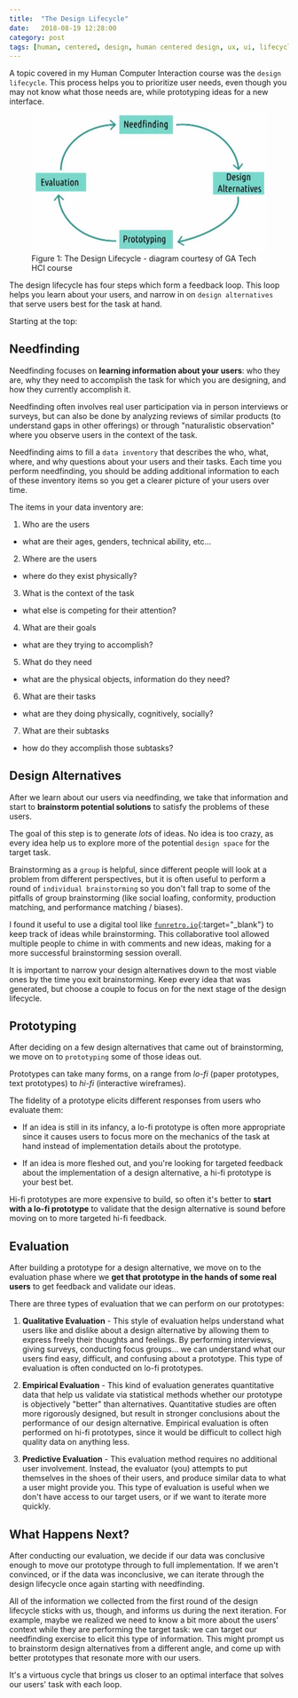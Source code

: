 ```yaml
---
title:  "The Design Lifecycle"
date:   2018-08-19 12:28:00
category: post
tags: [human, centered, design, human centered design, ux, ui, lifecycle, brainstorming, needfinding, design alternative, prototyping, evaluation]
---
```


A topic covered in my Human Computer Interaction course was the `design lifecycle`. This process helps you to prioritize user needs, even though you may not know what those needs are, while prototyping ideas for a new interface.

<figure>
  <img src="/assets/images/design-lifecycle.jpg">
  <figcaption>Figure 1: The Design Lifecycle - diagram courtesy of GA Tech HCI course</figcaption>
</figure>

The design lifecycle has four steps which form a feedback loop. This loop helps you learn about your users, and narrow in on `design alternatives` that serve users best for the task at hand.

Starting at the top:

## Needfinding

Needfinding focuses on **learning information about your users**: who they are, why they need to accomplish the task for which you are designing, and how they currently accomplish it.

Needfinding often involves real user participation via in person interviews or surveys, but can also be done by analyzing reviews of similar products (to understand gaps in other offerings) or through "naturalistic observation" where you observe users in the context of the task.

Needfinding aims to fill a `data inventory` that describes the who, what, where, and why questions about your users and their tasks. Each time you perform needfinding, you should be adding additional information to each of these inventory items so you get a clearer picture of your users over time.

The items in your data inventory are:

1. Who are the users
  - what are their ages, genders, technical ability, etc...
2. Where are the users
  - where do they exist physically?
3. What is the context of the task
  - what else is competing for their attention?
4. What are their goals
  - what are they trying to accomplish?
5. What do they need
  - what are the physical objects, information do they need?
6. What are their tasks
  - what are they doing physically, cognitively, socially?
7. What are their subtasks
  - how do they accomplish those subtasks?

## Design Alternatives

After we learn about our users via needfinding, we take that information and start to **brainstorm potential solutions** to satisfy the problems of these users.

The goal of this step is to generate *lots* of ideas. No idea is too crazy, as every idea help us to explore more of the potential `design space` for the target task.

Brainstorming as a `group` is helpful, since different people will look at a problem from different perspectives, but it is often useful to perform a round of `individual brainstorming` so you don't fall trap to some of the pitfalls of group brainstorming (like social loafing, conformity, production matching, and performance matching / biases).

I found it useful to use a digital tool like [`funretro.io`][fr]{:target="_blank"} to keep track of ideas while brainstorming. This collaborative tool allowed multiple people to chime in with comments and new ideas, making for a more successful brainstorming session overall.

It is important to narrow your design alternatives down to the most viable ones by the time you exit brainstorming. Keep every idea that was generated, but choose a couple to focus on for the next stage of the design lifecycle.

## Prototyping

After deciding on a few design alternatives that came out of brainstorming, we move on to `prototyping` some of those ideas out.

Prototypes can take many forms, on a range from *lo-fi* (paper prototypes, text prototypes) to *hi-fi* (interactive wireframes).

The fidelity of a prototype elicits different responses from users who evaluate them:

- If an idea is still in its infancy, a lo-fi prototype is often more appropriate since it causes users to focus more on the mechanics of the task at hand instead of implementation details about the prototype.

- If an idea is more fleshed out, and you're looking for targeted feedback about the implementation of a design alternative, a hi-fi prototype is your best bet.

Hi-fi prototypes are more expensive to build, so often it's better to **start with a lo-fi prototype** to validate that the design alternative is sound before moving on to more targeted hi-fi feedback.

## Evaluation

After building a prototype for a design alternative, we move on to the evaluation phase where we **get that prototype in the hands of some real users** to get feedback and validate our ideas.

There are three types of evaluation that we can perform on our prototypes:

1. **Qualitative Evaluation** - This style of evaluation helps understand what users like and dislike about a design alternative by allowing them to express freely their thoughts and feelings. By performing interviews, giving surveys, conducting focus groups... we can understand what our users find easy, difficult, and confusing about a prototype. This type of evaluation is often conducted on lo-fi prototypes.

2. **Empirical Evaluation** - This kind of evaluation generates quantitative data that help us validate via statistical methods whether our prototype is objectively "better" than alternatives. Quantitative studies are often more rigorously designed, but result in stronger conclusions about the performance of our design alternative. Empirical evaluation is often performed on hi-fi prototypes, since it would be difficult to collect high quality data on anything less.

3. **Predictive Evaluation** - This evaluation method requires no additional user involvement. Instead, the evaluator (you) attempts to put themselves in the shoes of their users, and produce similar data to what a user might provide you. This type of evaluation is useful when we don't have access to our target users, or if we want to iterate more quickly.

## What Happens Next?

After conducting our evaluation, we decide if our data was conclusive enough to move our prototype through to full implementation. If we aren't convinced, or if the data was inconclusive, we can iterate through the design lifecycle once again starting with needfinding.

All of the information we collected from the first round of the design lifecycle sticks with us, though, and informs us during the next iteration. For example, maybe we realized we need to know a bit more about the users’ context while they are performing the target task: we can target our needfinding exercise to elicit this type of information. This might prompt us to brainstorm design alternatives from a different angle, and come up with better prototypes that resonate more with our users.

It's a virtuous cycle that brings us closer to an optimal interface that solves our users' task with each loop.

[fr]: https://funretro.github.io/distributed/

